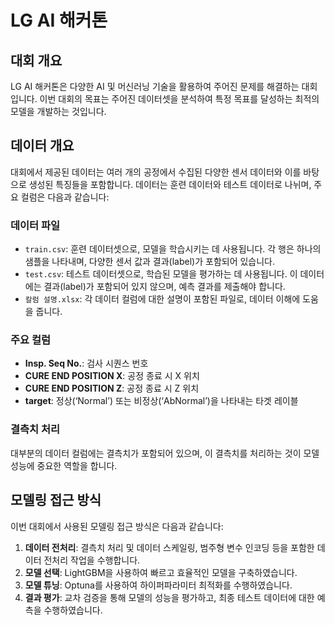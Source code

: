# **LG AI 해커톤**

## **대회 개요**
LG AI 해커톤은 다양한 AI 및 머신러닝 기술을 활용하여 주어진 문제를 해결하는 대회입니다. 이번 대회의 목표는 주어진 데이터셋을 분석하여 특정 목표를 달성하는 최적의 모델을 개발하는 것입니다. 

## **데이터 개요**
대회에서 제공된 데이터는 여러 개의 공정에서 수집된 다양한 센서 데이터와 이를 바탕으로 생성된 특징들을 포함합니다. 데이터는 훈련 데이터와 테스트 데이터로 나뉘며, 주요 컬럼은 다음과 같습니다:

### **데이터 파일**
- `train.csv`: 훈련 데이터셋으로, 모델을 학습시키는 데 사용됩니다. 각 행은 하나의 샘플을 나타내며, 다양한 센서 값과 결과(label)가 포함되어 있습니다.
- `test.csv`: 테스트 데이터셋으로, 학습된 모델을 평가하는 데 사용됩니다. 이 데이터에는 결과(label)가 포함되어 있지 않으며, 예측 결과를 제출해야 합니다.
- `칼럼 설명.xlsx`: 각 데이터 컬럼에 대한 설명이 포함된 파일로, 데이터 이해에 도움을 줍니다.

### **주요 컬럼**
- **Insp. Seq No.**: 검사 시퀀스 번호
- **CURE END POSITION X**: 공정 종료 시 X 위치
- **CURE END POSITION Z**: 공정 종료 시 Z 위치
- **target**: 정상(‘Normal’) 또는 비정상(‘AbNormal’)을 나타내는 타겟 레이블

### **결측치 처리**
대부분의 데이터 컬럼에는 결측치가 포함되어 있으며, 이 결측치를 처리하는 것이 모델 성능에 중요한 역할을 합니다.

## **모델링 접근 방식**
이번 대회에서 사용된 모델링 접근 방식은 다음과 같습니다:

1. **데이터 전처리**: 결측치 처리 및 데이터 스케일링, 범주형 변수 인코딩 등을 포함한 데이터 전처리 작업을 수행합니다.
2. **모델 선택**: LightGBM을 사용하여 빠르고 효율적인 모델을 구축하였습니다.
3. **모델 튜닝**: Optuna를 사용하여 하이퍼파라미터 최적화를 수행하였습니다.
4. **결과 평가**: 교차 검증을 통해 모델의 성능을 평가하고, 최종 테스트 데이터에 대한 예측을 수행하였습니다.
